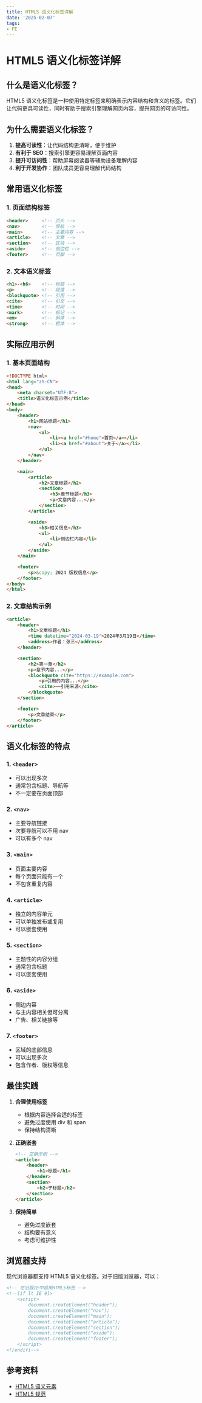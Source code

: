 ```yaml
---
title: HTML5 语义化标签详解
date: '2025-02-07'
tags:
- FE
---
```


# HTML5 语义化标签详解

## 什么是语义化标签？

HTML5 语义化标签是一种使用特定标签来明确表示内容结构和含义的标签。它们让代码更具可读性，同时有助于搜索引擎理解网页内容，提升网页的可访问性。

## 为什么需要语义化标签？

1. **提高可读性**：让代码结构更清晰，便于维护
2. **有利于 SEO**：搜索引擎更容易理解页面内容
3. **提升可访问性**：帮助屏幕阅读器等辅助设备理解内容
4. **利于开发协作**：团队成员更容易理解代码结构

## 常用语义化标签

### 1. 页面结构标签

```html
<header>     <!-- 页头 -->
<nav>        <!-- 导航 -->
<main>       <!-- 主要内容 -->
<article>    <!-- 文章 -->
<section>    <!-- 区块 -->
<aside>      <!-- 侧边栏 -->
<footer>     <!-- 页脚 -->
```

### 2. 文本语义标签

```html
<h1>-<h6>    <!-- 标题 -->
<p>          <!-- 段落 -->
<blockquote> <!-- 引用 -->
<cite>       <!-- 引文 -->
<time>       <!-- 时间 -->
<mark>       <!-- 标记 -->
<em>         <!-- 斜体 -->
<strong>     <!-- 粗体 -->
```

## 实际应用示例

### 1. 基本页面结构

```html
<!DOCTYPE html>
<html lang="zh-CN">
<head>
    <meta charset="UTF-8">
    <title>语义化标签示例</title>
</head>
<body>
    <header>
        <h1>网站标题</h1>
        <nav>
            <ul>
                <li><a href="#home">首页</a></li>
                <li><a href="#about">关于</a></li>
            </ul>
        </nav>
    </header>

    <main>
        <article>
            <h2>文章标题</h2>
            <section>
                <h3>章节标题</h3>
                <p>文章内容...</p>
            </section>
        </article>

        <aside>
            <h3>相关信息</h3>
            <ul>
                <li>侧边栏内容</li>
            </ul>
        </aside>
    </main>

    <footer>
        <p>&copy; 2024 版权信息</p>
    </footer>
</body>
</html>
```

### 2. 文章结构示例

```html
<article>
    <header>
        <h1>文章标题</h1>
        <time datetime="2024-03-19">2024年3月19日</time>
        <address>作者：张三</address>
    </header>

    <section>
        <h2>第一章</h2>
        <p>章节内容...</p>
        <blockquote cite="https://example.com">
            <p>引用的内容...</p>
            <cite>——引用来源</cite>
        </blockquote>
    </section>

    <footer>
        <p>文章结束</p>
    </footer>
</article>
```

## 语义化标签的特点

### 1. `<header>`
- 可以出现多次
- 通常包含标题、导航等
- 不一定要在页面顶部

### 2. `<nav>`
- 主要导航链接
- 次要导航可以不用 nav
- 可以有多个 nav

### 3. `<main>`
- 页面主要内容
- 每个页面只能有一个
- 不包含重复内容

### 4. `<article>`
- 独立的内容单元
- 可以单独发布或复用
- 可以嵌套使用

### 5. `<section>`
- 主题性的内容分组
- 通常包含标题
- 可以嵌套使用

### 6. `<aside>`
- 侧边内容
- 与主内容相关但可分离
- 广告、相关链接等

### 7. `<footer>`
- 区域的底部信息
- 可以出现多次
- 包含作者、版权等信息

## 最佳实践

1. **合理使用标签**
   - 根据内容选择合适的标签
   - 避免过度使用 div 和 span
   - 保持结构清晰

2. **正确嵌套**
   ```html
   <!-- 正确示例 -->
   <article>
       <header>
           <h1>标题</h1>
       </header>
       <section>
           <h2>子标题</h2>
       </section>
   </article>
   ```

3. **保持简单**
   - 避免过度嵌套
   - 结构要有意义
   - 考虑可维护性

## 浏览器支持

现代浏览器都支持 HTML5 语义化标签。对于旧版浏览器，可以：

```html
<!-- 在旧版IE中启用HTML5标签 -->
<!--[if lt IE 9]>
    <script>
        document.createElement("header");
        document.createElement("nav");
        document.createElement("main");
        document.createElement("article");
        document.createElement("section");
        document.createElement("aside");
        document.createElement("footer");
    </script>
<![endif]-->
```

## 参考资料

- [HTML5 语义元素](https://developer.mozilla.org/zh-CN/docs/Web/Guide/HTML/HTML5/Semantic_Elements)
- [HTML5 规范](https://html.spec.whatwg.org/multipage/semantics.html)




